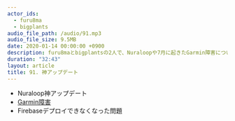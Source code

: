 ```yaml
---
actor_ids:
  - furu8ma
  - bigplants
audio_file_path: /audio/91.mp3
audio_file_size: 9.5MB
date: 2020-01-14 00:00:00 +0900
description: furu8maとbigplantsの2人で、Nuraloopや7月に起きたGarmin障害について話しました
duration: "32:43"
layout: article
title: 91. 神アップデート
---
```


- Nuraloop神アップデート
- [Garmin障害](https://wired.jp/2020/08/04/garmin-ransomware-hack-warning/)
- Firebaseデプロイできなくなった問題
